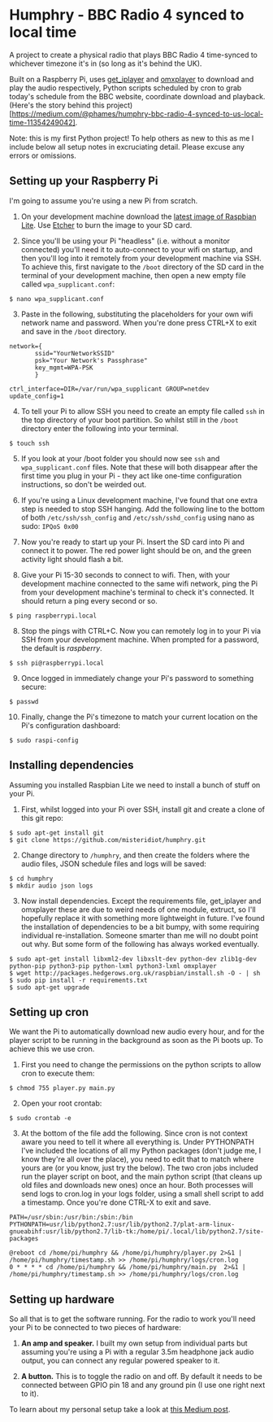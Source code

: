 # Humphry - BBC Radio 4 synced to local time

A project to create a physical radio that plays BBC Radio 4 time-synced to whichever timezone it's in (so long as it's behind the UK).

Built on a Raspberry Pi, uses [get_iplayer](https://github.com/get-iplayer/get_iplayer) and [omxplayer](https://github.com/popcornmix/omxplayer) to download and play the audio respectively, Python scripts scheduled by cron to grab today's schedule from the BBC website, coordinate download and playback. (Here's the story behind this project)[https://medium.com/@phames/humphry-bbc-radio-4-synced-to-us-local-time-11354249042].

Note: this is my first Python project! To help others as new to this as me I include below all setup notes in excruciating detail. Please excuse any errors or omissions.

## Setting up your Raspberry Pi

I'm going to assume you're using a new Pi from scratch.

1. On your development machine download the [latest image of Raspbian Lite](https://www.raspberrypi.org/downloads/raspbian/). Use [Etcher](https://www.balena.io/etcher/) to burn the image to your SD card.

2. Since you'll be using your Pi "headless" (i.e. without a monitor connected) you'll need it to auto-connect to your wifi on startup, and then you'll log into it remotely from your development machine via SSH. To achieve this, first navigate to the `/boot` directory of the SD card in the terminal of your development machine, then open a new empty file called `wpa_supplicant.conf`:

```
$ nano wpa_supplicant.conf
```

3. Paste in the following, substituting the placeholders for your own wifi network name and password. When you're done press CTRL+X to exit and save in the `/boot` directory.

```
network={
       ssid="YourNetworkSSID"
       psk="Your Network's Passphrase"
       key_mgmt=WPA-PSK
       }

ctrl_interface=DIR=/var/run/wpa_supplicant GROUP=netdev
update_config=1
```

4. To tell your Pi to allow SSH you need to create an empty file called `ssh` in the top directory of your boot partition. So whilst still in the `/boot` directory enter the following into your terminal.

```
$ touch ssh
```

5. If you look at your /boot folder you should now see `ssh` and `wpa_supplicant.conf` files. Note that these will both disappear after the first time you plug in your Pi - they act like one-time configuration instructions, so don't be weirded out.

6. If you're using a Linux development machine, I've found that one extra step is needed to stop SSH hanging. Add the following line to the bottom of both `/etc/ssh/ssh_config` and `/etc/ssh/sshd_config` using nano as sudo: `IPQoS 0x00`

7. Now you're ready to start up your Pi. Insert the SD card into Pi and connect it to power. The red power light should be on, and the green activity light should flash a bit.

8. Give your Pi 15-30 seconds to connect to wifi. Then, with your development machine connected to the same wifi network, ping the Pi from your development machine's terminal to check it's connected. It should return a ping every second or so.

```
$ ping raspberrypi.local
```

8. Stop the pings with CTRL+C. Now you can remotely log in to your Pi via SSH from your development machine. When prompted for a password, the default is *raspberry*.

```
$ ssh pi@raspberrypi.local
```

9. Once logged in immediately change your Pi's password to something secure:

```
$ passwd
```

10. Finally, change the Pi's timezone to match your current location on the Pi's configuration dashboard:

```
$ sudo raspi-config
```

## Installing dependencies
Assuming you installed Raspbian Lite we need to install a bunch of stuff on your Pi.

1. First, whilst logged into your Pi over SSH, install git and create a clone of this git repo:

```
$ sudo apt-get install git
$ git clone https://github.com/misteridiot/humphry.git
```

2. Change directory to `/humphry`, and then create the folders where the audio files, JSON schedule files and logs will be saved:

```
$ cd humphry
$ mkdir audio json logs
```

3. Now install dependencies. Except the requirements file, get_iplayer and omxplayer these are due to weird needs of one module, extruct, so I'll hopefully replace it with something more lightweight in future. I've found the installation of dependencies to be a bit bumpy, with some requiring individual re-installation. Someone smarter than me will no doubt point out why. But some form of the following has always worked eventually.

```
$ sudo apt-get install libxml2-dev libxslt-dev python-dev zlib1g-dev python-pip python3-pip python-lxml python3-lxml omxplayer
$ wget http://packages.hedgerows.org.uk/raspbian/install.sh -O - | sh
$ sudo pip install -r requirements.txt
$ sudo apt-get upgrade
```

## Setting up cron
We want the Pi to automatically download new audio every hour, and for the player script to be running in the background as soon as the Pi boots up. To achieve this we use cron.

1. First you need to change the permissions on the python scripts to allow cron to execute them:

```
$ chmod 755 player.py main.py
```

2. Open your root crontab:

```
$ sudo crontab -e
```

3. At the bottom of the file add the following. Since cron is not context aware you need to tell it where all everything is. Under PYTHONPATH I've included the locations of all my Python packages (don't judge me, I know they're all over the place), you need to edit that to match where yours are (or you know, just try the below). The two cron jobs included run the player script on boot, and the main python script (that cleans up old files and downloads new ones) once an hour. Both processes will send logs to cron.log in your logs folder, using a small shell script to add a timestamp. Once you're done CTRL-X to exit and save.

```
PATH=/usr/sbin:/usr/bin:/sbin:/bin
PYTHONPATH=usr/lib/python2.7:usr/lib/python2.7/plat-arm-linux-gnueabihf:usr/lib/python2.7/lib-tk:/home/pi/.local/lib/python2.7/site-packages

@reboot cd /home/pi/humphry && /home/pi/humphry/player.py 2>&1 | /home/pi/humphry/timestamp.sh >> /home/pi/humphry/logs/cron.log
0 * * * * cd /home/pi/humphry && /home/pi/humphry/main.py  2>&1 | /home/pi/humphry/timestamp.sh >> /home/pi/humphry/logs/cron.log
```

## Setting up hardware
So all that is to get the software running. For the radio to work you'll need your Pi to be connected to two pieces of hardware:

1. **An amp and speaker.** I built my own setup from individual parts but assuming you're using a Pi with a regular 3.5m headphone jack audio output, you can connect any regular powered speaker to it.

2. **A button.** This is to toggle the radio on and off. By default it needs to be connected between GPIO pin 18 and any ground pin (I use one right next to it).

To learn about my personal setup take a look at [this Medium post](https://medium.com/@phames/humphry-bbc-radio-4-synced-to-us-local-time-11354249042).
